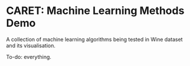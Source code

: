 # CARET: Machine Learning Methods Demo 

A collection of machine learning algorithms being tested in Wine dataset and its visualisation.

To-do: everything.


